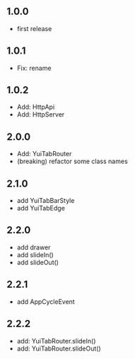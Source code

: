 ## 1.0.0

- first release

## 1.0.1

- Fix: rename

## 1.0.2

- Add: HttpApi
- Add: HttpServer

## 2.0.0

- Add: YuiTabRouter
- (breaking) refactor some class names

## 2.1.0

- add YuiTabBarStyle
- add YuiTabEdge
  
## 2.2.0

- add drawer
- add slideIn()
- add slideOut()

## 2.2.1

- add AppCycleEvent

## 2.2.2

- add: YuiTabRouter.slideIn()
- add: YuiTabRouter.slideOut()
